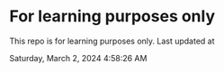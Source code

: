 # For learning purposes only
This repo is for learning purposes only.
Last updated at

Saturday, March 2, 2024 4:58:26 AM

